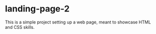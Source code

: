 # landing-page-2
This is a simple project setting up a web page, meant to showcase HTML and CSS skills.